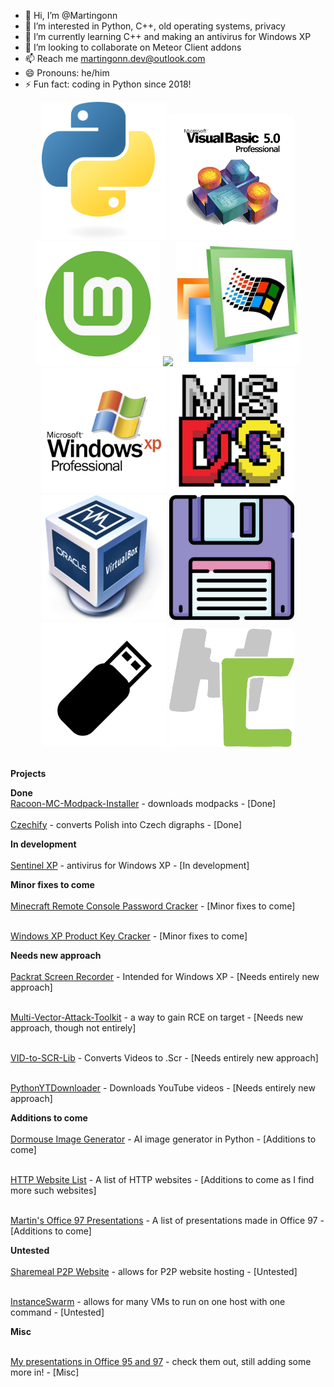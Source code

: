 - 👋 Hi, I’m @Martingonn
- 👀 I’m interested in Python, C++, old operating systems, privacy
- 🌱 I’m currently learning C++ and making an antivirus for Windows XP
- 💞️ I’m looking to collaborate on Meteor Client addons
- 📫 Reach me martingonn.dev@outlook.com
- 😄 Pronouns: he/him
- ⚡ Fun fact: coding in Python since 2018!

<p align="center">
  <img src="./assets/Python.png" width="200" />
  <img src="./assets/VisualBasic.png" width="200" />
  <img src="./assets/LinuxMint.png" width="200" />
  <img src="./assets/KaliLinux.png" width="200" />
  <img src="./assets/WindowsME.png" width="200" />
  <img src="./assets/WindowsXP.png" width="200" />
  <img src="./assets/MSDOS.png" width="200" />
  <img src="./assets/VirtualBox.png" width="200" />
  <img src="./assets/Floppy.png" width="200" />
  <img src="./assets/USB.png" width="200" />
  <img src="./assets/MCreator.png" width="200" />
</p>


<br>__Projects__

**Done**
<br>[Racoon-MC-Modpack-Installer](https://github.com/Martingonn/Raccoon-MC-Modpack-Installer) - downloads modpacks - [Done]    
<br>[Czechify](https://github.com/Martingonn/Czechify) - converts Polish into Czech digraphs - [Done]


**In development**  
<br>[Sentinel XP](https://github.com/Martingonn/SentinelXP) - antivirus for Windows XP - [In development]  


**Minor fixes to come**  
<br>[Minecraft Remote Console Password Cracker](https://github.com/Martingonn/MinecraftRCONpasswordCracker) - [Minor fixes to come]   

<br>[Windows XP Product Key Cracker](https://github.com/Martingonn/WindowsXP-Product-Key-Cracker) - [Minor fixes to come]  


**Needs new approach**  
<br>[Packrat Screen Recorder](https://github.com/Martingonn/PackratScreenRecorder) - Intended for Windows XP - [Needs entirely new approach]  

<br>[Multi-Vector-Attack-Toolkit](https://github.com/Martingonn/Multi-Vector-Attack-Toolkit) - a way to gain RCE on target - [Needs new approach, though not entirely]  

<br>[VID-to-SCR-Lib](https://github.com/Martingonn/VID-to-SCR-Lib) - Converts Videos to .Scr - [Needs entirely new approach]  

<br>[PythonYTDownloader](https://github.com/Martingonn/PythonYTDownloader) - Downloads YouTube videos - [Needs entirely new approach]   



**Additions to come**  
<br>[Dormouse Image Generator](https://github.com/Martingonn/Dormouse-ImageGen) - AI image generator in Python - [Additions to come]  

<br>[HTTP Website List](https://github.com/Martingonn/HTTP-List) - A list of HTTP websites - [Additions to come as I find more such websites]

<br>[Martin's Office 97 Presentations](https://github.com/Martingonn/MartinsOffice97Presentations) - A list of presentations made in Office 97 - [Additions to come]


**Untested**  
<br>[Sharemeal P2P Website](https://github.com/Martingonn/Sharemeal-P2P-Website) - allows for P2P website hosting - [Untested]  

<br>[InstanceSwarm](https://github.com/Martingonn/InstanceSwarm) - allows for many VMs to run on one host with one command - [Untested]

**Misc**

<br>[My presentations in Office 95 and 97](https://github.com/Martingonn/MartinsOldMSOfficePresentations/) - check them out, still adding some more in! - [Misc]



